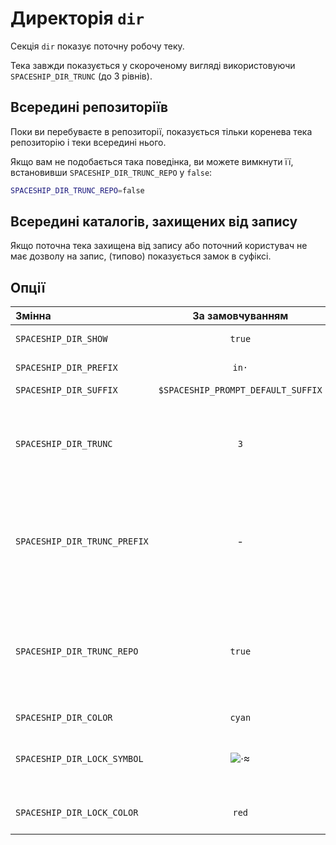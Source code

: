 # Директорія `dir`

Секція `dir` показує поточну робочу теку.

Тека завжди показується у скороченому вигляді використовуючи `SPACESHIP_DIR_TRUNC` (до 3 рівнів).

## Всередині репозиторіїв

Поки ви перебуваєте в репозиторії, показується тільки коренева тека репозиторію і теки всередині нього.

Якщо вам не подобається така поведінка, ви можете вимкнути її, встановивши `SPACESHIP_DIR_TRUNC_REPO` у `false`:

```zsh title=".zshrc"
SPACESHIP_DIR_TRUNC_REPO=false
```

## Всередині каталогів, захищених від запису

Якщо поточна тека захищена від запису або поточний користувач не має дозволу на запис, (типово) показується замок в суфіксі.

## Опції

| Змінна                       |          За замовчуванням          | Пояснення                                                                               |
|:---------------------------- |:----------------------------------:| --------------------------------------------------------------------------------------- |
| `SPACESHIP_DIR_SHOW`         |               `true`               | Показати секцію                                                                         |
| `SPACESHIP_DIR_PREFIX`       |               `in·`                | Префікс секції                                                                          |
| `SPACESHIP_DIR_SUFFIX`       | `$SPACESHIP_PROMPT_DEFAULT_SUFFIX` | Суфікс секції                                                                           |
| `SPACESHIP_DIR_TRUNC`        |                `3`                 | Кількість тек cwd, що показуються в командному рядку, 0 для показу всіх                 |
| `SPACESHIP_DIR_TRUNC_PREFIX` |                 -                  | Префікс до cwd під час обрізання. Наприклад, `…/` або `.../`, порожнє, щоб вимкнути     |
| `SPACESHIP_DIR_TRUNC_REPO`   |               `true`               | Під час знаходження в `git` репозиторії, показати тільки кореневу теку і теки всередині |
| `SPACESHIP_DIR_COLOR`        |               `cyan`               | Колір секції                                                                            |
| `SPACESHIP_DIR_LOCK_SYMBOL`  |              ![·][1]              | Символ, що показується, якщо теку захищено від запису                                   |
| `SPACESHIP_DIR_LOCK_COLOR`   |               `red`                | Колір символу блокування                                                                |

<!-- References -->

[1]: https://user-images.githubusercontent.com/10276208/46248218-4af95d80-c434-11e8-8e25-595d792503f1.png
